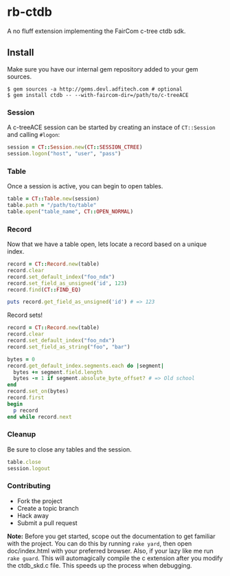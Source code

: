 # rb-ctdb

A no fluff extension implementing the FairCom c-tree ctdb sdk.

## Install

Make sure you have our internal gem repository added to your gem sources.

    $ gem sources -a http://gems.devl.adfitech.com # optional
    $ gem install ctdb -- --with-faircom-dir=/path/to/c-treeACE

### Session

A c-treeACE session can be started by creating an instace of `CT::Session` and
calling `#logon`:

```ruby
session = CT::Session.new(CT::SESSION_CTREE)
session.logon("host", "user", "pass")
```

### Table

Once a session is active, you can begin to open tables.

```ruby
table = CT::Table.new(session)
table.path = "/path/to/table"
table.open("table_name", CT::OPEN_NORMAL)
```

### Record

Now that we have a table open, lets locate a record based on a unique index.

```ruby
record = CT::Record.new(table)
record.clear
record.set_default_index("foo_ndx")
record.set_field_as_unsigned('id', 123)
record.find(CT::FIND_EQ)

puts record.get_field_as_unsigned('id') # => 123
```

Record sets!

```ruby
record = CT::Record.new(table)
record.clear
record.set_default_index("foo_ndx")
record.set_field_as_string("foo", "bar")

bytes = 0
record.get_default_index.segments.each do |segment|
  bytes += segment.field.length
  bytes -= 1 if segment.absolute_byte_offset? # => Old school
end
record.set_on(bytes)
record.first
begin
  p record
end while record.next
```

### Cleanup

Be sure to close any tables and the session.

```ruby
table.close
session.logout
```

### Contributing

* Fork the project
* Create a topic branch
* Hack away
* Submit a pull request

**Note:** Before you get started, scope out the documentation to get familiar with
the project.  You can do this by running `rake yard`, then open doc/index.html 
with your preferred browser.  Also, if your lazy like me run `rake guard`.  This 
will automagically compile the c extension after you modify the ctdb_skd.c file. 
This speeds up the process when debugging.    
